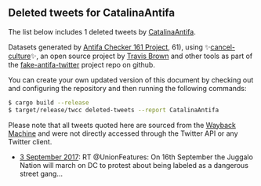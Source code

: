 ## Deleted tweets for CatalinaAntifa

The list below includes 1 deleted tweets by
[CatalinaAntifa](https://twitter.com/CatalinaAntifa).



Datasets generated by [Antifa Checker 161 Project](https://twitter.com/antifacheck161), 61), using ✨[cancel-culture](https://github.com/travisbrown/cancel-culture)✨, an open source project by 
[Travis Brown](https://twitter.com/travisbrown) and other tools as part of the 
[fake-antifa-twitter](https://github.com/antifacheck161/fake-antifa-twitter) project repo on github.

You can create your own updated version of this document by checking out and configuring the
repository and then running the following commands:

```bash
$ cargo build --release
$ target/release/twcc deleted-tweets --report CatalinaAntifa
```

Please note that all tweets quoted here are sourced from the
[Wayback Machine](https://web.archive.org) and were not directly accessed through the Twitter API or
any Twitter client.

* [ 3 September 2017](https://web.archive.org/web/20170903182348/https://twitter.com/CatalinaAntifa/status/904409609410011136): RT @UnionFeatures: On 16th September the Juggalo Nation will march on DC to protest about being labeled as a dangerous street gang…  <!--904409609410011136-->
